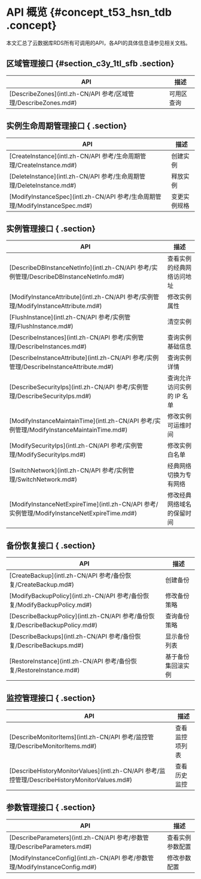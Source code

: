 # API 概览 {#concept_t53_hsn_tdb .concept}

本文汇总了云数据库RDS所有可调用的API，各API的具体信息请参见相关文档。

## 区域管理接口 {#section_c3y_1tl_sfb .section}

|API|描述|
|---|--|
|[DescribeZones](intl.zh-CN/API 参考/区域管理/DescribeZones.md#)|可用区查询|

## 实例生命周期管理接口 { .section}

|API|描述|
|---|--|
|[CreateInstance](intl.zh-CN/API 参考/生命周期管理/CreateInstance.md#)|创建实例|
|[DeleteInstance](intl.zh-CN/API 参考/生命周期管理/DeleteInstance.md#)|释放实例|
|[ModifyInstanceSpec](intl.zh-CN/API 参考/生命周期管理/ModifyInstanceSpec.md#)|变更实例规格|

## 实例管理接口 { .section}

|API|描述|
|---|--|
|[DescribeDBInstanceNetInfo](intl.zh-CN/API 参考/实例管理/DescribeDBInstanceNetInfo.md#)|查看实例的经典网络访问地址|
|[ModifyInstanceAttribute](intl.zh-CN/API 参考/实例管理/ModifyInstanceAttribute.md#)|修改实例属性|
|[FlushInstance](intl.zh-CN/API 参考/实例管理/FlushInstance.md#)|清空实例|
|[DescribeInstances](intl.zh-CN/API 参考/实例管理/DescribeInstances.md#)|查询实例基础信息|
|[DescribeInstanceAttribute](intl.zh-CN/API 参考/实例管理/DescribeInstanceAttribute.md#)|查询实例详情|
|[DescribeSecurityIps](intl.zh-CN/API 参考/实例管理/DescribeSecurityIps.md#)|查询允许访问实例的 IP 名单|
|[ModifyInstanceMaintainTime](intl.zh-CN/API 参考/实例管理/ModifyInstanceMaintainTime.md#)|修改实例可运维时间|
|[ModifySecurityIps](intl.zh-CN/API 参考/实例管理/ModifySecurityIps.md#)|修改实例白名单|
|[SwitchNetwork](intl.zh-CN/API 参考/实例管理/SwitchNetwork.md#)|经典网络切换为专有网络|
|[ModifyInstanceNetExpireTime](intl.zh-CN/API 参考/实例管理/ModifyInstanceNetExpireTime.md#)|修改经典网络域名的保留时间|

## 备份恢复接口 { .section}

|API|描述|
|---|--|
|[CreateBackup](intl.zh-CN/API 参考/备份恢复/CreateBackup.md#)|创建备份|
|[ModifyBackupPolicy](intl.zh-CN/API 参考/备份恢复/ModifyBackupPolicy.md#)|修改备份策略|
|[DescribeBackupPolicy](intl.zh-CN/API 参考/备份恢复/DescribeBackupPolicy.md#)|查询备份策略|
|[DescribeBackups](intl.zh-CN/API 参考/备份恢复/DescribeBackups.md#)|显示备份列表|
|[RestoreInstance](intl.zh-CN/API 参考/备份恢复/RestoreInstance.md#)|基于备份集回滚实例|

## 监控管理接口 { .section}

|API|描述|
|---|--|
|[DescribeMonitorItems](intl.zh-CN/API 参考/监控管理/DescribeMonitorItems.md#)|查看监控项列表|
|[DescribeHistoryMonitorValues](intl.zh-CN/API 参考/监控管理/DescribeHistoryMonitorValues.md#)|查看历史监控|

## 参数管理接口 { .section}

|API|描述|
|---|--|
|[DescribeParameters](intl.zh-CN/API 参考/参数管理/DescribeParameters.md#)|查看实例参数配置|
|[ModifyInstanceConfig](intl.zh-CN/API 参考/参数管理/ModifyInstanceConfig.md#)|修改参数配置|

